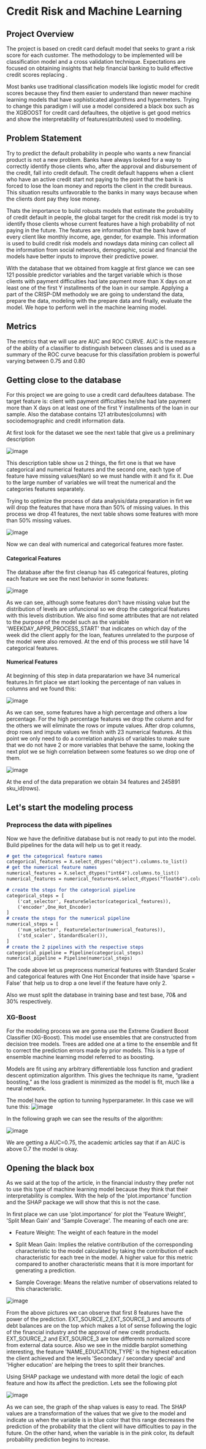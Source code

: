 # Credit Risk and Machine Learning
## Project Overview

The project is based on credit card default model that seeks to grant a risk score for each customer. The methodology to be implemented will be classification model and a  cross validation technique. Expectations are focused on obtaining insights that help financial banking to build effective credit scores replacing . 
 
Most banks use traditional classification models like logistic model for credit scores because they find them easier to understand than newer machine learning models that have sophisticated algorithms and hypermeters. Trying to change this paradigm i will use a model considered a black box such as the XGBOOST for credit card defaultees, the objetive is get good metrics and show the interpretability of features(atributes) used to modelling. 

## Problem Statement

Try to predict the default probability in people who wants a new financial product is not a new problem. Banks have always looked for a way to correctly identify those clients who, after the approval and disbursement of the credit, fall into credit default. The credit default happens when a client who have an active credit start not paying  to the point that the bank is forced to lose the loan money and reports the client in the credit bureaus. This situation results unfavorable to the banks in many ways because when the clients dont pay they lose money.

Thats the importance to build robusts models that estimate the probability of credit default in people, the global target for the credit risk model is try to identify those clients whose current features have a high probability of not paying in the future. The features are information that the bank have of every client like monthly income, age, gender, for example. This information is used to build credit risk models and nowdays data mining can collect all the information from social networks, demographic, social and financial the models have better inputs to improve their predictive power.

With the database that we obtained from kaggle at first glance we can see 121 possible predictor variables and the target variable which is those clients with payment difficulties had late payment more than X days on at least one of the first Y installments of the loan in our sample. Applying a part of the CRISP-DM methodoly we are going to understand the data, prepare the data, modeling with the prepare data and finally, evaluate the model. We hope to perform well in the machine learning model.

## Metrics

The metrics that we will use are AUC and ROC CURVE. AUC is the measure of the ability of a classifier to distinguish between classes and is used as a summary of the ROC curve beacuse for this classifation problem  is powerful varying between 0.75 and 0.80


## Getting close to the database

For this project we are going to use a credit card defaultees database. The target feature is: client with payment difficulties he/she had late payment more than X days on at least one of the first Y installments of the loan in our sample. Also the database contains 121 atributes(columns) with sociodemographic and credit information data.

At first look for the dataset we see the next table that give us a preliminary description 

![image](https://user-images.githubusercontent.com/88516507/140238277-708d7aa8-d4ce-4f8f-85c8-fff672e0b723.png)

This description table show us 2 things, the firt one is that we have categorical and numerical features and the second one, each type of feature have missing values(Nan) so we must handle with it and fix it. Due to the large number of variables we will treat the numerical and the categories features separately.

Trying to optimize the process of data analysis/data preparation in firt we will drop the features that have mora than 50% of missing values. In this process we drop 41 features, the next table shows some features with more than 50% missing values.

![image](https://user-images.githubusercontent.com/88516507/140239190-97f350bf-0a3e-4f90-b0a3-d8eb6a55b546.png)

Now we can deal with numerical and categorical features more faster. 

#### Categorical Features

The database after the first cleanup has 45 categorical features, ploting each feature we see the next behavior in some features:

![image](https://user-images.githubusercontent.com/88516507/140244992-5fbb281c-ade6-4854-a06f-00d0ef65df8c.png)

As we can see, although some features don't have missing value but the distribution of levels are unfuncional so we drop the categorical features with this levels distribution. 
We also find some attributes that are not related to the purpose of the model such as the variable 'WEEKDAY_APPR_PROCESS_START' that indicates on which day of the week did the client apply for the loan, features unrelated to the purpose of the model were also removed. At the end of this process we still have 14 categorical features.

#### Numerical Features

At beginning of this step in data preparatarion we have 34 numerical features.In firt place we start looking the percentage of nan values in columns and we found this:

![image](https://user-images.githubusercontent.com/88516507/140248058-b3a367f8-31c5-468a-a809-3839d9cde60a.png)

As we can see, some features have a high percentage and others a low percentage. For the high percentage features we drop the column and for the others we will eliminate the rows or impute values. After drop columns, drop rows and impute values we finish with 23 numerical features. At this point we only need to do a correlation analysis of variables to make sure that we do not have 2 or more variables that behave the same, looking the next plot we se high correlation between some features so we drop one of them.

![image](https://user-images.githubusercontent.com/88516507/140249065-92d0ccc2-398c-4e9b-b0dc-ce5740265726.png)

At the end of the data preparation we obtain 34 features and 245891 sku_id(rows).

## Let's start the modeling process

### Preprocess the data with pipelines

Now we have the definitive database but is not ready to put into the model. Build pipelines for the data will help us to get it ready.  

```markdown
# get the categorical feature names
categorical_features = X.select_dtypes("object").columns.to_list()
# get the numerical feature names
numerical_features = X.select_dtypes("int64").columns.to_list()
numerical_features = numerical_features+X.select_dtypes("float64").columns.to_list()

# create the steps for the categorical pipeline
categorical_steps = [
    ('cat_selector', FeatureSelector(categorical_features)),
    ('encoder',One_Hot_Encoder)
]
# create the steps for the numerical pipeline
numerical_steps = [
    ('num_selector', FeatureSelector(numerical_features)),
    ('std_scaler', StandardScaler()),
]
# create the 2 pipelines with the respective steps
categorical_pipeline = Pipeline(categorical_steps)
numerical_pipeline = Pipeline(numerical_steps)
```
The code above let us preprocess numerical features with Standard Scaler and categorical features with One Hot Enconder that inside have 'sparse = False' that help us to drop a one level if the feature have only 2.

Also we must split the database in training base and test base, 70& and 30% respectively.

### XG-Boost
For the modeling process we are gonna use the Extreme Gradient Boost Classifier (XG-Boost). This model use ensembles that are constructed from decision tree models. Trees are added one at a time to the ensemble and fit to correct the prediction errors made by prior models. This is a type of ensemble machine learning model referred to as boosting.

Models are fit using any arbitrary differentiable loss function and gradient descent optimization algorithm. This gives the technique its name, “gradient boosting,” as the loss gradient is minimized as the model is fit, much like a neural network.

The model have the option to tunning hyperparameter. In this case we will tune this:
             ![image](https://user-images.githubusercontent.com/88516507/140250463-916e9a30-6c56-4a11-a7d5-5b6aff16125f.png)

In the following graph we can see the results of the algorithm:

![image](https://user-images.githubusercontent.com/88516507/140252406-0d25effe-f6e6-4bca-a589-15d92fe952ca.png)

We are getting a AUC=0.75, the academic articles say that if an AUC is above 0.7 the model is okay.

## Opening the black box

As we said at the top of the article, in the financial industry they prefer not to use this type of machine learning model because they think that their interpretability is complex. With the help of the 'plot.importance' function and the SHAP package we will show that this is not the case.

In first place we can use 'plot.importance' for plot the 'Feature Weight', 'Split Mean Gain' and  'Sample Coverage'. The meaning of each one are:

* Feature Weight: The weight of each feature in the model

* Split Mean Gain: Implies the relative contribution of the corresponding characteristic to the model calculated by taking the contribution of each characteristic for each tree in the model. A higher value for this metric compared to another characteristic means that it is more important for generating a prediction.

* Sample Coverage: Means the relative number of observations related to this characteristic.

![image](https://user-images.githubusercontent.com/88516507/140253402-83133e78-1bc1-43b4-b62e-ac04c30775ea.png)


From the above pictures we can observe that first 8 features have the power of the prediction. EXT_SOURCE_2,EXT_SOURCE_3 and amounts of debt balances are on the top which makes a lot of sense following the logic of the financial industry and the approval of new credit products. EXT_SOURCE_2 and EXT_SOURCE_3 are tow differents normalized score from external data source.  Also we see in the middle barplot something interesting, the feature 'NAME_EDUCATION_TYPE' is the highest education the client achieved and the levels 'Secondary / secondary special' and  'Higher education' are helping the trees to split their branches.

Using SHAP package we undestand with more detail the logic of each feature and how its affect the prediction. Lets see the following plot

![image](https://user-images.githubusercontent.com/88516507/140254313-9cd4e865-5d04-48de-8350-def874189faa.png)

As we can see, the graph of the shap values is easy to read. The SHAP values are a transformation of the values that we give to the model and indicate us when the variable is in blue color that this range decreases the prediction of the probability that the client will have difficulties to pay in the future. On the other hand, when the variable is in the pink color, its default probability prediction begins to increase.
